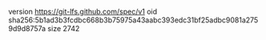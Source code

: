 version https://git-lfs.github.com/spec/v1
oid sha256:5b1ad3b3fcdbc668b3b75975a43aabc393edc31bf25adbc9081a2759d9d8757a
size 2742
